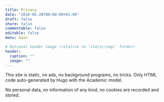 ```yaml
---
title: Privacy
date: "2018-06-28T00:00:00+01:00"
draft: false
share: false
commentable: false
editable: false
menu: main

# Optional header image (relative to `static/img/` folder).
header:
  caption: ""
  image: ""
---
```

This site is static, no ads, no background programs, no tricks. Only HTML code auto-generated by Hugo with the Academic model.

No personal data, no information of any kind, no cookies are recorded and stored.
